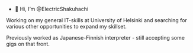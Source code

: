- 👋 Hi, I’m @ElectricShakuhachi

Working on my general IT-skills at University of Helsinki and searching for various other opportunities
to expand my skillset. 

  Previously worked as Japanese-Finnish interpreter - still accepting some gigs on that front. 
  
